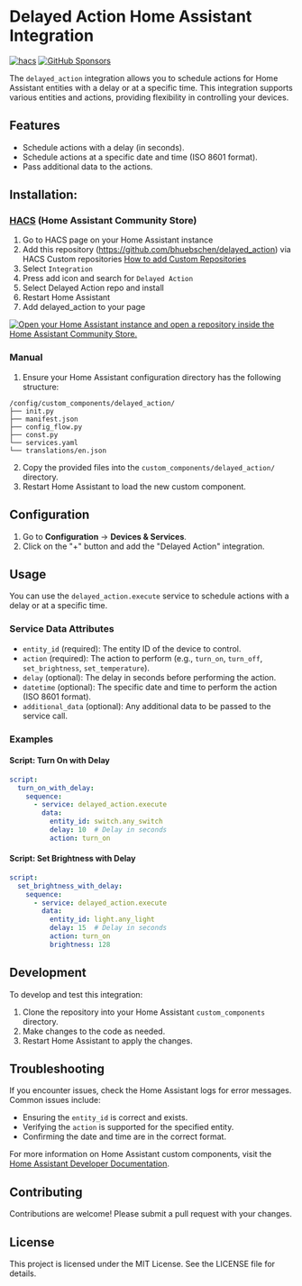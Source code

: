 # Delayed Action Home Assistant Integration

[![hacs][hacs-image]][hacs-url]
[![GitHub Sponsors][gh-sponsors-image]][gh-sponsors-url]

The `delayed_action` integration allows you to schedule actions for Home Assistant entities with a delay or at a specific time. This integration supports various entities and actions, providing flexibility in controlling your devices.

## Features

- Schedule actions with a delay (in seconds).
- Schedule actions at a specific date and time (ISO 8601 format).
- Pass additional data to the actions.

## Installation:

### [HACS](hacs) (Home Assistant Community Store)

1. Go to HACS page on your Home Assistant instance
1. Add this repository (https://github.com/bhuebschen/delayed_action) via HACS Custom repositories [How to add Custom Repositories](https://hacs.xyz/docs/faq/custom_repositories/)
1. Select `Integration`
1. Press add icon and search for `Delayed Action`
1. Select Delayed Action repo and install
1. Restart Home Assistant
1. Add delayed_action to your page

[![Open your Home Assistant instance and open a repository inside the Home Assistant Community Store.](https://my.home-assistant.io/badges/hacs_repository.svg)](https://my.home-assistant.io/redirect/hacs_repository/?owner=bhuebschen&repository=delayed_action&category=integration)

### Manual

1. Ensure your Home Assistant configuration directory has the following structure:

```
/config/custom_components/delayed_action/
├── init.py
├── manifest.json
├── config_flow.py
├── const.py
└── services.yaml
└── translations/en.json
```

2. Copy the provided files into the `custom_components/delayed_action/` directory.
3. Restart Home Assistant to load the new custom component.

## Configuration

1. Go to **Configuration** -> **Devices & Services**.
1. Click on the "+" button and add the "Delayed Action" integration.

## Usage

You can use the `delayed_action.execute` service to schedule actions with a delay or at a specific time.

### Service Data Attributes

- `entity_id` (required): The entity ID of the device to control.
- `action` (required): The action to perform (e.g., `turn_on`, `turn_off`, `set_brightness`, `set_temperature`).
- `delay` (optional): The delay in seconds before performing the action.
- `datetime` (optional): The specific date and time to perform the action (ISO 8601 format).
- `additional_data` (optional): Any additional data to be passed to the service call.

### Examples

#### Script: Turn On with Delay

```yaml
script:
  turn_on_with_delay:
    sequence:
      - service: delayed_action.execute
        data:
          entity_id: switch.any_switch
          delay: 10  # Delay in seconds
          action: turn_on
```

#### Script: Set Brightness with Delay

```yaml
script:
  set_brightness_with_delay:
    sequence:
      - service: delayed_action.execute
        data:
          entity_id: light.any_light
          delay: 15  # Delay in seconds
          action: turn_on
          brightness: 128
```

## Development

To develop and test this integration:

1. Clone the repository into your Home Assistant `custom_components` directory.
2. Make changes to the code as needed.
3. Restart Home Assistant to apply the changes.

## Troubleshooting

If you encounter issues, check the Home Assistant logs for error messages. Common issues include:

- Ensuring the `entity_id` is correct and exists.
- Verifying the `action` is supported for the specified entity.
- Confirming the date and time are in the correct format.

For more information on Home Assistant custom components, visit the [Home Assistant Developer Documentation](https://developers.home-assistant.io/docs/creating_integration_file_structure).

## Contributing

Contributions are welcome! Please submit a pull request with your changes.

## License

This project is licensed under the MIT License. See the LICENSE file for details.

<!-- Badges -->

[hacs-url]: https://github.com/hacs/integration
[hacs-image]: https://img.shields.io/badge/hacs-custom-orange.svg?style=flat-square
[gh-sponsors-url]: https://github.com/sponsors/bhuebschen
[gh-sponsors-image]: https://img.shields.io/github/sponsors/bhuebschen?style=flat-square

<!-- References -->

[home-assistant]: https://www.home-assistant.io/
[hacs]: https://hacs.xyz
[latest-release]: https://github.com/bhuebschen/delayed_action/releases/latest
[ha-scripts]: https://www.home-assistant.io/docs/scripts/
[edit-readme]: https://github.com/bhuebschen/delayed_action/edit/master/README.md